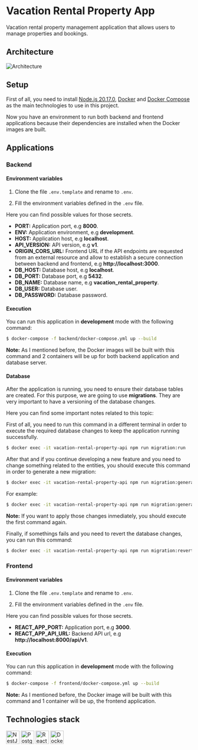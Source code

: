 # Vacation Rental Property App

Vacation rental property management application that allows users to manage properties and bookings.

## Architecture

![Architecture](https://github.com/user-attachments/assets/8428dd31-9f4d-4515-966a-aca208e5cc56)

## Setup

First of all, you need to install [Node.js 20.17.0](https://nodejs.org), [Docker](https://www.docker.com) and [Docker Compose](https://docs.docker.com/compose) as the main technologies to use in this project.

Now you have an environment to run both backend and frontend applications because their dependencies are installed when the Docker images are built.

## Applications

### Backend

#### Environment variables

1. Clone the file `.env.template` and rename to `.env`.

2. Fill the environment variables defined in the `.env` file.

Here you can find possible values for those secrets.

- **PORT:** Application port, e.g **8000**.
- **ENV:** Application environment, e.g **development**.
- **HOST:** Application host, e.g **localhost**.
- **API_VERSION:** API version, e.g **v1**.
- **ORIGIN_CORS_URL:** Frontend URL if the API endpoints are requested from an external resource and allow to establish a secure connection between backend and frontend, e.g **http://localhost:3000**.
- **DB_HOST:** Database host, e.g **localhost**.
- **DB_PORT:** Database port, e.g **5432**.
- **DB_NAME:** Database name, e.g **vacation_rental_property**.
- **DB_USER:** Database user.
- **DB_PASSWORD:** Database password.

#### Execution

You can run this application in **development** mode with the following command:

```bash
$ docker-compose -f backend/docker-compose.yml up --build
```

**Note:** As I mentioned before, the Docker images will be built with this command and 2 containers will be up for both backend application and database server.

#### Database

After the application is running, you need to ensure their database tables are created. For this purpose, we are going to use **migrations**. They are very important to have a versioning of the database changes.

Here you can find some important notes related to this topic:

First of all, you need to run this command in a different terminal in order to execute the required database changes to keep the application running successfully.

```bash
$ docker exec -it vacation-rental-property-api npm run migration:run
```

After that and if you continue developing a new feature and you need to change something related to the entities, you should execute this command in order to generate a new migration:

```bash
$ docker exec -it vacation-rental-property-api npm run migration:generate ./app/src/migrations/<MIGRATION_NAME>
```

For example:

```bash
$ docker exec -it vacation-rental-property-api npm run migration:generate ./app/src/migrations/addStatusColumnToBookingEntity
```

**Note:** If you want to apply those changes inmediately, you should execute the first command again.

Finally, if somethings fails and you need to revert the database changes, you can run this command:

```bash
$ docker exec -it vacation-rental-property-api npm run migration:revert
```

### Frontend

#### Environment variables

1. Clone the file `.env.template` and rename to `.env`.

2. Fill the environment variables defined in the `.env` file.

Here you can find possible values for those secrets.

- **REACT_APP_PORT:** Application port, e.g **3000**.
- **REACT_APP_API_URL:** Backend API url, e.g **http://localhost:8000/api/v1**.

#### Execution

You can run this application in **development** mode with the following command:

```bash
$ docker-compose -f frontend/docker-compose.yml up --build
```

**Note:** As I mentioned before, the Docker image will be built with this command and 1 container will be up, the frontend application.

## Technologies stack

<p align="left">
<a href="https://nestjs.com/" target="_blank" rel="noreferrer"><img src="https://raw.githubusercontent.com/danielcranney/readme-generator/main/public/icons/skills/nestjs-colored.svg" width="36" height="36" alt="NestJS" /></a>
<a href="https://www.postgresql.org/" target="_blank" rel="noreferrer"><img src="https://raw.githubusercontent.com/danielcranney/readme-generator/main/public/icons/skills/postgresql-colored.svg" width="36" height="36" alt="PostgreSQL" /></a>
<a href="https://react.dev/" target="_blank" rel="noreferrer"><img src="https://raw.githubusercontent.com/danielcranney/readme-generator/main/public/icons/skills/react-colored.svg" width="36" height="36" alt="React" /></a>
<a href="https://www.docker.com/" target="_blank" rel="noreferrer"><img src="https://raw.githubusercontent.com/danielcranney/readme-generator/main/public/icons/skills/docker-colored.svg" width="36" height="36" alt="Docker" /></a>
</p>
